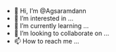 - 👋 Hi, I’m @Agsaramdann
- 👀 I’m interested in ...
- 🌱 I’m currently learning ...
- 💞️ I’m looking to collaborate on ...
- 📫 How to reach me ...

<!---
Agsaramdann/Agsaramdann is a ✨ special ✨ repository because its `README.md` (this file) appears on your GitHub profile.
You can click the Preview link to take a look at your changes.
--->
